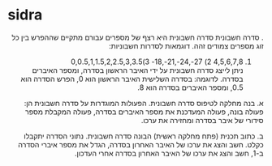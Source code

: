# sidra
<div dir="rtl">

. סדרה חשבונית סדרה חשבונית היא רצף של מספרים עבורם מתקיים שההפרש בין כל זוג מספרים צמודים זהה. 
דוגמאות לסדרות חשבוניות:
1)	4,5,6,7,8	 2) 27-,24-,21-,18-	3)0,0.5,1,1.5,2,2.5,3,3.5  
ניתן לייצג סדרה חשבונית על ידי האיבר הראשון בסדרה, ומספר האיברים בסדרה. לדוגמה: בסדרה השלישית האיבר הראשון הוא 0, הפרש הסדרה הוא 0.5, ומספר האיברים בסדרה הוא 8. 

א.	בנה מחלקה לטיפוס סדרה חשבונית. הפעולות המוגדרות על סדרה חשבונית הן: פעולה בונה, פעולה המעדכנת את מספר האיברים בסדרה, פעולה המקבלת מספר סידורי של איבר בסדרה ומחזירה את ערכו.

ב.	כתוב תכנית (פתח מחלקה ראשית) הבונה סדרה חשבונית. נתוני הסדרה יתקבלו כקלט. חשב והצג את ערכו של האיבר האחרון בסדרה, הגדל את מספר איברי הסדרה ב-1, חשב והצג את ערכו של האיבר האחרון בסדרה אחרי העדכון.

<div>
